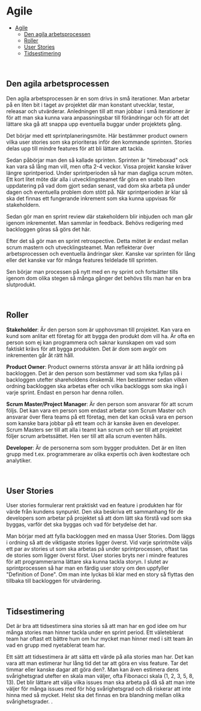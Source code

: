 # Agile


- [Agile](#agile)
  - [Den agila arbetsprocessen](#den-agila-arbetsprocessen)
  - [Roller](#roller)
  - [User Stories](#user-stories)
  - [Tidsestimering](#tidsestimering)

<br>

## Den agila arbetsprocessen

Den agila arbetsprocessen är en som drivs in små iterationer. Man arbetar på en liten bit i taget av projektet där man konstant utvecklar, testar, releasar och utvärderar. Anledningen till att man jobbar i små iterationer är för att man ska kunna vara anpassningsbar till förändringar och för att det lättare ska gå att snappa upp eventuella buggar under projektets gång.

Det börjar med ett sprintplaneringsmöte. Här bestämmer product ownern vilka user stories som ska prioriteras inför den kommande sprinten. Stories delas upp till mindre features för att bli lättare att tackla. 

Sedan påbörjar man den så kallade sprinten. Sprinten är "timeboxad" ock kan vara så lång man vill, men ofta 2-4 veckor. Vissa projekt kanske kräver längre sprintperiod. Under sprintperioden så har man dagliga scrum möten. Ett kort litet möte där alla i utvecklingsteamet får göra en snabb liten uppdatering på vad dom gjort sedan senast, vad dom ska arbeta på under dagen och eventuella problem dom stött på. När sprintperioden är klar så ska det finnas ett fungerande inkrement som ska kunna uppvisas för stakeholdern. 

Sedan gör man en sprint review där stakeholdern blir inbjuden och man går igenom inkrementet. Man sammlar in feedback. Behövs redigering med backloggen göras så görs det här. 

Efter det så gör man en sprint retrospective. Detta mötet är endast mellan scrum mastern och utvecklingsteamet. Man reflekterar över arbetsprocessen och eventuella ändringar sker. Kanske var sprinten för lång eller det kanske var för många features teldelade till sprinten.

Sen börjar man processen på nytt med en ny sprint och fortsätter tills igenom dom olika stegen så många gånger det behövs tills man har en bra slutprodukt.


<br>

## Roller

**Stakeholder**: Är den person som är upphovsman till projektet. Kan vara en kund som anlitar ett företag för att bygga den produkt dom vill ha. Är ofta en person som ej kan programmera och saknar kunskapen om vad som faktiskt krävs för att bygga produkten. Det är dom som avgör om inkrementen går åt rätt håll.

**Product Owner**: Product ownerns största ansvar är att hålla iordning på backloggen. Det är den person som bestämmer vad som ska fyllas på i backloggen utefter shareholdens önskemål. Hen bestämmer sedan vilken ordning backloggen ska arbetas efter och vilka backloggs som ska ingå i varje sprint. Endast en person har denna rollen.

**Scrum Master/Project Manager**: Är den person som ansvarar för att scrum följs. Det kan vara en person som endast arbetar som Scrum Master och ansvarar över flera teams på ett företag, men det kan också vara en person som kanske bara jobbar på ett team och är kanske även en developer. Scrum Masters ser till att alla i teamt kan scrum och ser till att projektet följer scrum arbetssättet. Hen ser till att alla scrum eventen hålls.

**Developer**: Är de personerna som som bygger produkten. Det är en liten grupp med t.ex. programmerare av olika expertis och även kodtestare och analytiker. 

<br>

## User Stories

User stories formulerar rent praktiskt vad en feature i produkten har för värde från kundens synpunkt. Den ska beskriva ett sammanhang för de developers som arbetar på projektet så att dom lätt ska förstå vad som ska byggas, varför det ska byggas och vad för betydelse det har. 

Man börjar med att fylla backloggen med en massa User Stories. Dom läggs i ordning så att de viktigaste stories ligger överst. Vid varje sprintmöte väljs ett par av stories ut som ska arbetas på under sprintprocessen, oftast tas de stories som ligger överst först. User stories bryts ner i mindre features för att programmerarna lättare ska kunna tackla storyn. I slutet av sprintprocessen så har man en färdig user story om den uppfyller "Definition of Done". Om man inte lyckas bli klar med en story så flyttas den tillbaka till backloggen för utvärdering.

<br>

## Tidsestimering

Det är bra att tidsestimera sina stories så att man har en god idee om hur många stories man hinner tackla under en sprint period. Ett väleteblerat team har oftast ett bättre hum om hur mycket man hinner med i sitt team än vad en grupp med nyetablerat team har.

Ett sätt att tidsestimera är att sätta ett värde på alla stories man har. Det kan vara att man estimerar hur lång tid det tar att göra en viss feature. Tar det timmar eller kanske dagar att göra den?. Man kan även estimera dens svårighetsgrad utefter en skala man väljer, ofta Fibonacci skala (1, 2, 3, 5, 8, 13). Det blir lättare att välja vilka issues man ska arbeta på då så att man inte väljer för många issues med för hög svårighetsgrad och då riskerar att inte hinna med så mycket. Helst ska det finnas en bra blandning mellan olika svårighetsgrader.
.